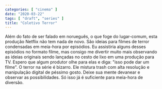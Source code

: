 ```yaml
---
categories: [ "cinema" ]
date: "2020-03-22"
tags: [ "draft", "series" ]
title: "Coletivo Terror"
---
```

Além do fato de ser falado em norueguês, o que foge do lugar-comum, esta produção Netflix não tem nada de novo. São ideias para filmes de terror condensadas em meia-hora por episódios. Eu assistiria alguns desses episódios no formato filme, mas consigo me divertir muito mais observando as ideias originais sendo lançadas no cesto de lixo em uma produção para TV. Espero que algum produtor olhe para elas e diga: "isso pode dar um filme". O terror na série é bizarro. Ele mistura trash com alta resolução e manipulação digital de péssimo gosto. Deixe sua mente devanear e observar as possibilidades. Só isso já é suficiente para meia-hora de diversão.

